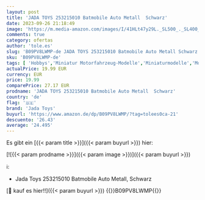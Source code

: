 ```yaml
---
layout: post
title: 'JADA TOYS 253215010 Batmobile Auto Metall  Schwarz'
date: 2023-09-26 21:18:49
image: 'https://m.media-amazon.com/images/I/41HLt47y29L._SL500_._SL400_.jpg'
comments: true
category: ofertas
author: 'tole.es'
slug: 'B09PV8LWMP-de JADA TOYS 253215010 Batmobile Auto Metall Schwarz'
sku: 'B09PV8LWMP-de'
tags: [ 'Hobbys','Miniatur Motorfahrzeug-Modelle','Miniaturmodelle','Modellbau','Spielzeug','Vorgefertigte & Druckgussmodelle','jada toys','🇩🇪', ]
actualPrice: 19.99 EUR
currency: EUR
price: 19.99
comparePrice: 27.17 EUR
prodname: 'JADA TOYS 253215010 Batmobile Auto Metall  Schwarz'
country: 'de'
flag: '🇩🇪'
brand: 'Jada Toys'
buyurl: 'https://www.amazon.de/dp/B09PV8LWMP/?tag=tolees0ca-21'
descuento: '26.43'
average: '24.495'
---
```


Es gibt ein [{{< param title >}}]({{< param buyurl >}}) hier:

[![{{< param prodname >}}]({{< param image >}})]({{< param buyurl >}})

ℹ️:

- Jada Toys 253215010 Batmobile Auto Metall, Schwarz

[🛒 kauf es hier!!]({{< param buyurl >}})
{{<world>}}B09PV8LWMP{{</world>}}
